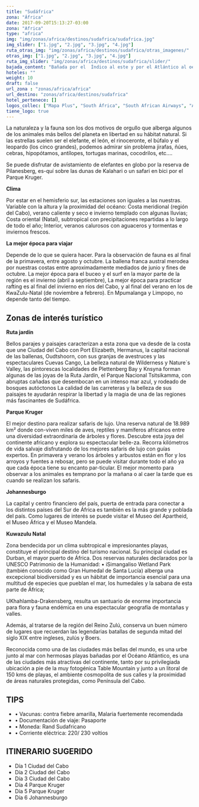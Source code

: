 ```yaml
---
title: "Sudáfrica"
zona: "África"
date: 2017-09-20T15:13:27-03:00
zona: "Africa"
type: "africa"
img: "img/zonas/africa/destinos/sudafrica/sudafrica.jpg"
img_slider: ["1.jpg", "2.jpg", "3.jpg", "4.jpg"]
ruta_otras_img: "img/zonas/africa/destinos/sudafrica/otras_imagenes/"
otras_img: ["1.jpg", "2.jpg", "3.jpg", "4.jpg"]
ruta_img_slider: "img/zonas/africa/destinos/sudafrica/slider/"
bajada_content: "Bañada por el  Índico al este y por el Atlántico al oeste, es la punta austral de África y un sorprendente compendio de paisajes y climas: cumbres nevadas, sabanas polvorientas, desiertos (desierto del Kalahari) de dunas doradas y rojizas, verdes selvas, ciénagas tropicales, roquedales polimorfos, tranquilos ríos y playas sin fin. No nos podemos olvidar de los ajetreados núcleos urbanos como Johannesburgo y Durban, dónde la diversidad de culturas y etnias hacen latir éste gran país."
hoteles: ""
weight: 10
draft: false
url_zona : "zonas/africa/africa"
url_destino: "zonas/africa/destinos/sudafrica"
hotel_pertenece: []
logos_collec: ["Mapa Plus", "South África", "South African Airways", "Avis", "Assist Card"]
tiene_logo: true
---
```


La naturaleza y la fauna son los dos motivos de orgullo que alberga algunos de los animales más bellos del planeta en libertad en su hábitat natural. Si las estrellas suelen ser el elefante, el león, el rinoceronte, el búfalo y el leopardo (los cinco grandes), podemos admirar sin problema jirafas, ñúes, cebras, hipopótamos, antílopes, tortugas marinas, cocodrilos, etc.…

Se puede disfrutar de avistamiento de elefantes en globo por la reserva de Pilanesberg, es-quí sobre las dunas de Kalahari o un safari en bici por el Parque Kruger.

**Clima**

Por estar en el hemisferio sur, las estaciones son iguales a las nuestras. Variable con la altura y la proximidad del océano: Costa meridional (región del Cabo), verano caliente y seco e invierno templado con algunas lluvias; Costa oriental (Natal), subtropical con precipitaciones repartidas a lo largo de todo el año; Interior, veranos calurosos con aguaceros y tormentas e inviernos frescos.

**La mejor época para viajar**

Depende de lo que se quiera hacer. Para la observación de fauna es al final de la primavera, entre agosto y octubre. La ballena franca austral merodea por nuestras costas entre aproximadamente mediados de junio y fines de octubre. La mejor época para el buceo y el surf en la mayor parte de la región es el invierno (abril a septiembre),
La mejor época para practicar rafting es al final del invierno en ríos del Cabo, y al final del verano en los de KwaZulu-Natal (de noviembre a febrero). En Mpumalanga y Limpopo, no depende tanto del tiempo.

## Zonas de interés turístico

**Ruta jardín**

Bellos parajes y paisajes caracterizan a esta zona que va desde de la costa que une Ciudad del Cabo con Port Elizabeth,  Hermanus, la capital nacional de las ballenas, Oudtshoorn, con sus granjas de avestruces y las espectaculares Cuevas Cango, La belleza natural de Wilderness y Nature´s Valley, las pintorescas localidades de Plettenberg Bay y Knsyna forman algunas de las joyas de la Ruta Jardín, el Parque Nacional Tsitsikamma, con abruptas cañadas que desembocan en un intenso mar azul, y rodeado de bosques autóctonos La calidad de las carreteras y la belleza de sus paisajes te ayudarán respirar la libertad y la magia de una de las regiones más fascinantes de Sudáfrica.


**Parque Kruger**

El mejor destino para realizar safaris de lujo. Una reserva natural de 18.989 km² donde con-viven miles de aves, reptiles y mamíferos africanos entre una diversidad extraordinaria de árboles y flores. Descubre esta joya del continente africano y explora su espectacular belle-za. Recorra kilómetros de vida salvaje disfrutando de los mejores safaris de lujo con guías expertos.  En primavera y verano los árboles y arbustos están en flor y los arroyos y fuentes a rebosar, pero se puede visitar durante todo el año ya que cada época tiene su encanto par-ticular. El mejor momento para observar a los animales es temprano por la mañana o al caer la tarde que es cuando se realizan los safaris.

**Johannesburgo**

La capital y centro financiero del país, puerta de entrada para conectar a los distintos países del Sur de África es también es la más grande y poblada del país. Como lugares de interés se puede visitar el Museo del Apartheid, el Museo África y el Museo Mandela.

**Kuwazulu Natal**

Zona bendecida por un clima subtropical e impresionantes playas, constituye el principal destino del turismo nacional. Su principal ciudad es Durban, el mayor puerto de África.
Dos reservas naturales declarados por la UNESCO Patrimonio de la Humanidad: • iSimangaliso Wetland Park (también conocido como Gran Humedal de Santa Lucía) alberga una excepcional biodiversidad y es un hábitat de importancia esencial para una multitud de especies que pueblan el mar, los humedales y la sabana de esta parte de África;

UKhahlamba-Drakensberg, resulta un santuario de enorme importancia para flora y fauna endémica en una espectacular geografía de montañas y valles.

Además, al tratarse de la región del Reino Zulú, conserva un buen número de lugares que recuerdan las legendarias batallas de segunda mitad del siglo XIX entre ingleses, zulús y Boers.


Reconocida como una de las ciudades más bellas del mundo, es una urbe junto al mar con hermosas playas bañadas por el Océano Atlántico, es una de las ciudades más atractivas del continente, tanto por su privilegiada ubicación a pie de la muy fotogénica Table Mountain y junto a un litoral de 150 kms de playas, el ambiente cosmopolita de sus calles y la proximidad de áreas naturales protegidas, como Península del Cabo.

## TIPS

- • Vacunas: contra fiebre amarilla, Malaria fuertemente recomendada
- • Documentación de viaje: Pasaporte
- • Moneda: Rand Sudafricano
- • Corriente eléctrica: 220/ 230 voltios

## ITINERARIO SUGERIDO

- Día 1	Ciudad del Cabo
- Día 2	Ciudad del Cabo
- Día 3	Ciudad del Cabo
- Día 4	Parque Kruger
- Día 5	Parque Kruger
- Día 6	Johannesburgo
